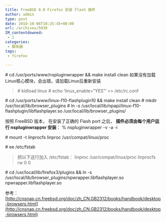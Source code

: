 ```yaml
---
title: FreeBSD 8.0 Firefox 安装 Flash 插件
author: admin
type: post
date: 2010-10-06T10:25:45+00:00
url: /archives/5930
IM_contentdowned:
 - 1
categories:
 - 服务器
tags:
 - firefox

---
```

\# cd /usr/ports/www/nspluginwrapper && make install clean
如果没有加载Linux核心模块，会出错，请加载Linux后重新安装

> \# kldload linux
> \# echo ‘linux_enable=”YES”‘ >> /etc/rc.conf

\# cd /usr/ports/www/linux-f10-flashplugin10 && make install clean
\# mkdir /usr/local/lib/browser_plugins
\# ln -s /usr/local/lib/npapi/linux-f10-flashplugin/libflashplayer.so /usr/local/lib/browser_plugins/

按照 FreeBSD 版本， 在安装了正确的 Flash port 之后， **插件必须由每个用户运行 nspluginwrapper 安装**：
% nspluginwrapper -v -a -i

\# mount -t linprocfs linproc /usr/compat/linux/proc

\# ee /etc/fstab

> 把以下这行加入 /etc/fstab：
> linproc /usr/compat/linux/proc linprocfs rw 0 0

\# cd /usr/local/lib/firefox3/plugins && ln -s /usr/local/lib/browser_plugins/npwrapper.libflashplayer.so npwrapper.libflashplayer.so

参考： [http://cnsnap.cn.freebsd.org/doc/zh_CN.GB2312/books/handbook/desktop-browsers.html](http://cnsnap.cn.freebsd.org/doc/zh_CN.GB2312/books/handbook/desktop-browsers.html)